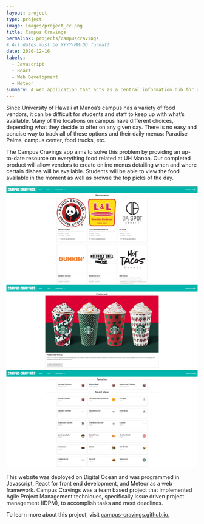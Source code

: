 ```yaml
---
layout: project
type: project
image: images/project_cc.png
title: Campus Cravings 
permalink: projects/campuscravings
# All dates must be YYYY-MM-DD format!
date: 2020-12-16
labels:
  - Javascript
  - React
  - Web Development
  - Meteor
summary: A web application that acts as a central information hub for all things food on the UH Manoa Campus.
---
```


Since University of Hawaii at Manoa’s campus has a variety of food vendors, it can be difficult for students and staff to keep up with what’s available. Many of the locations on campus have different choices, depending what they decide to offer on any given day. There is no easy and concise way to track all of these options and their daily menus: Paradise Palms, campus center, food trucks, etc.

The Campus Cravings app aims to solve this problem by providing an up-to-date resource on everything food related at UH Manoa. Our completed product will allow vendors to create online menus detailing when and where certain dishes will be available. Students will be able to view the food available in the moment as well as browse the top picks of the day.

<div class="ui medium rounded images">
  <img class="ui image" src="../images/cc-list.PNG">
  <img class="ui image" src="../images/cc-featured.PNG">
</div>
<div class="ui large rounded images">
  <img class="ui image" src="../images/cc-favorites.PNG">
</div>

This website was deployed on Digital Ocean and was programmed in Javascript, React for front end development, and Meteor as a web framework. Campus Cravings was a team based project that implemented Agile Project Management techniques, specifically Issue driven project management (IDPM), to accomplish tasks and meet deadlines.

To learn more about this project, visit [campus-cravings.github.io.](https://campus-cravings.github.io/)


